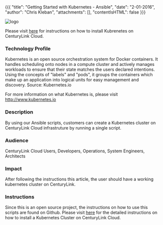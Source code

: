 {{{
  "title": "Getting Started with Kubernetes - Ansible",
  "date": "2-01-2016",
  "author": "Chris Kleban",
  "attachments": [],
  "contentIsHTML": false
}}}

![logo](http://kubernetes.io/img/desktop/nav_logo.svg)

Please visit [here](https://github.com/CenturyLinkCloud/adm-kubernetes-on-clc) for instructions on how to install Kubrenetes on CenturyLink Cloud. 

### Technology Profile

Kubernetes is an open source orchestration system for Docker containers. It handles scheduling onto nodes in a compute cluster and actively manages workloads to ensure that their state matches the users declared intentions. Using the concepts of "labels" and "pods", it groups the containers which make up an application into logical units for easy management and discovery. Source: Kubernetes.io

For more information on what Kubernetes is, please visit http://www.kubernetes.io


### Description

By using our Ansible scripts, customers can create a Kubernetes cluster on CenturyLink Cloud infrastruture by running a single script. 

### Audience

CenturyLink Cloud Users, Developers, Operations, System Engineers, Architects 

### Impact

After following the instructions this article, the user should have a working kubernetes cluster on CenturyLink. 

### Instructions

Since this is an open source project, the instructions on how to use this scripts are found on Github. Please visit [here](https://github.com/CenturyLinkCloud/adm-kubernetes-on-clc) for the detailed instructions on how to install a Kubernetes Cluster on CenturyLink Cloud. 

